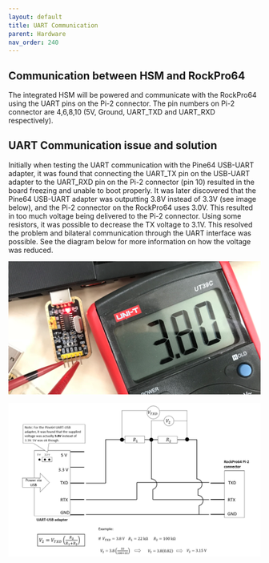 ```yaml
---
layout: default
title: UART Communication
parent: Hardware
nav_order: 240
---
```


## Communication between HSM and RockPro64
The integrated HSM will be powered and communicate with the RockPro64 using the UART pins on the Pi-2 connector.
The pin numbers on Pi-2 connector are 4,6,8,10 (5V, Ground, UART_TXD and UART_RXD respectively).


## UART Communication issue and solution
Initially when testing the UART communication with the Pine64 USB-UART adapter, it was found that connecting the UART_TX pin on the USB-UART adapter to the UART_RXD pin on the Pi-2 connector (pin 10) resulted in the board freezing and unable to boot properly. It was later discovered that the Pine64 USB-UART adapter was outputting 3.8V instead of 3.3V (see image below), and the Pi-2 connector on the RockPro64 uses 3.0V. This resulted in too much voltage being delivered to the Pi-2 connector. Using some resistors, it was possible to decrease the TX voltage to 3.1V. This resolved the problem and bilateral communication through the UART interface was possible. See the diagram below for more information on how the voltage was reduced.

![figure](voltage_reading_pine64_uart_usb_adapter.png "Figure 1: Voltage reading of stock Pine64 UART-USB adapter")

![figure](voltage_decrease_diagram_UART_1.png "Figure 2: Schematic of voltage decrease for Pine64 UART-USB adapter")